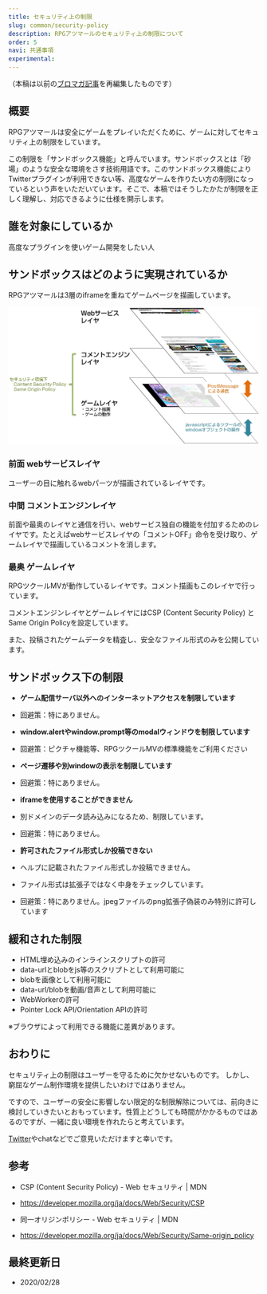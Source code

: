 ```yaml
---
title: セキュリティ上の制限
slug: common/security-policy
description: RPGアツマールのセキュリティ上の制限について
order: 5
navi: 共通事項
experimental: 
---
```

  
（本稿は以前の[ブロマガ記事](https://ch.nicovideo.jp/indies-game/blomaga/ar1152126)を再編集したものです）
  
## 概要
RPGアツマールは安全にゲームをプレイいただくために、ゲームに対してセキュリティ上の制限をしています。
  
この制限を「サンドボックス機能」と呼んでいます。サンドボックスとは「砂場」のような安全な環境をさす技術用語です。このサンドボックス機能によりTwitterプラグインが利用できない等、高度なゲームを作りたい方の制限になっているという声をいただいています。そこで、本稿ではそうしたかたが制限を正しく理解し、対応できるように仕様を開示します。
  
## 誰を対象にしているか
高度なプラグインを使いゲーム開発をしたい人


## サンドボックスはどのように実現されているか
RPGアツマールは3層のiframeを重ねてゲームページを描画しています。
  
![構造図](/images/layers.jpg)
  
### 前面 webサービスレイヤ
ユーザーの目に触れるwebパーツが描画されているレイヤです。
  
### 中間 コメントエンジンレイヤ
前面や最奥のレイヤと通信を行い、webサービス独自の機能を付加するためのレイヤです。たとえばwebサービスレイヤの「コメントOFF」命令を受け取り、ゲームレイヤで描画しているコメントを消します。
  
### 最奥 ゲームレイヤ
RPGツクールMVが動作しているレイヤです。コメント描画もこのレイヤで行っています。
  
コメントエンジンレイヤとゲームレイヤにはCSP (Content Security Policy) とSame Origin Policyを設定しています。
  
また、投稿されたゲームデータを精査し、安全なファイル形式のみを公開しています。
  
## サンドボックス下の制限
  
 - **ゲーム配信サーバ以外へのインターネットアクセスを制限しています**
 - 回避策：特にありません。
  
 - **window.alertやwindow.prompt等のmodalウィンドウを制限しています**
 - 回避策：ピクチャ機能等、RPGツクールMVの標準機能をご利用ください
  
 - **ページ遷移や別windowの表示を制限しています**
 - 回避策：特にありません。
  
 - **iframeを使用することができません**
 - 別ドメインのデータ読み込みになるため、制限しています。
 - 回避策：特にありません。
  
 - **許可されたファイル形式しか投稿できない**
 - ヘルプに記載されたファイル形式しか投稿できません。
 - ファイル形式は拡張子ではなく中身をチェックしています。
 - 回避策：特にありません。jpegファイルのpng拡張子偽装のみ特別に許可しています

## 緩和された制限
 - HTML埋め込みのインラインスクリプトの許可
 - data-urlとblobをjs等のスクリプトとして利用可能に
 - blobを画像として利用可能に
 - data-url/blobを動画/音声として利用可能に
 - WebWorkerの許可
 - Pointer Lock API/Orientation APIの許可
  
※ブラウザによって利用できる機能に差異があります。
  
## おわりに
セキュリティ上の制限はユーザーを守るために欠かせないものです。
しかし、窮屈なゲーム制作環境を提供したいわけではありません。
  
ですので、ユーザーの安全に影響しない限定的な制限解除については、前向きに検討していきたいとおもっています。性質上どうしても時間がかかるものではあるのですが、一緒に良い環境を作れたらと考えています。
  
[Twitter](https://twitter.com/nico_indiesgame)やchatなどでご意見いただけますと幸いです。
  
## 参考
 - CSP (Content Security Policy) - Web セキュリティ | MDN
 - https://developer.mozilla.org/ja/docs/Web/Security/CSP
  
 - 同一オリジンポリシー - Web セキュリティ | MDN
 - https://developer.mozilla.org/ja/docs/Web/Security/Same-origin_policy
    
## 最終更新日
 - 2020/02/28
